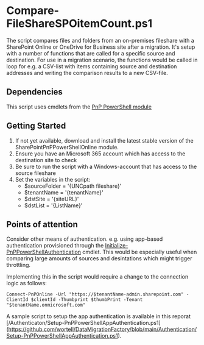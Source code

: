 # Compare-FileShareSPOitemCount.ps1
The script compares files and folders from an on-premises fileshare with a SharePoint Online or OneDrive for Business site after a migration.
It's setup with a number of functions that are called for a specific source and destination. For use in a migration scenario, the functions would be called in loop for e.g. a CSV-list with items containing source and destination addresses and writing the comparison results to a new CSV-file.

## Dependencies
This script uses cmdlets from the [PnP PowerShell module](https://github.com/pnp/PnP-PowerShell)
## Getting Started
1. If not yet available, download and install the latest stable version of the SharePointPnPPowerShellOnline module.
2. Ensure you have an Microsoft 365 account which has access to the destination site to check
3. Be sure to run the script with a Windows-account that has access to the source fileshare
4. Set the variables in the script:
   * $sourceFolder = '{UNCpath fileshare}'
   * $tenantName = '{tenantName}'
   * $dstSite = '{siteURL}'
   * $dstList = '{ListName}'

## Points of attention
Consider other means of authentication. e.g. using app-based authentication provisioned through the [Initialize-PnPPowerShellAuthentication](https://docs.microsoft.com/en-us/powershell/module/sharepoint-pnp/initialize-pnppowershellauthentication) cmdlet. This would be especially useful when comparing large amounts of sources and desintations which might trigger throttling.

Implementing this in the script would require a change to the connection logic as follows:

`Connect-PnPOnline -Url "https://$tenantName-admin.sharepoint.com" -ClientId $clientId -Thumbprint $thumbPrint -Tenant "$tenantName.onmicrosoft.com"`

A sample script to setup the app authentication is available in this reporat [/Authenticaton/Setup-PnPPowerShellAppAuthentication.ps1] (https://github.com/wortell/DataMigrationFactory/blob/main/Authentication/Setup-PnPPowerShellAppAuthentication.ps1).
